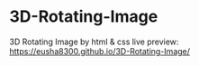 # 3D-Rotating-Image
3D Rotating Image by html &amp; css
live preview:
https://eusha8300.github.io/3D-Rotating-Image/
